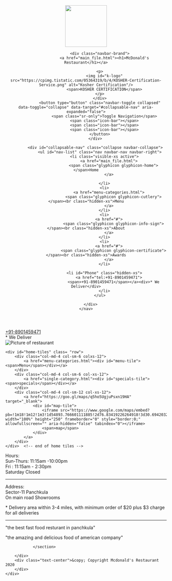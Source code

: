 <!DOCTYPE html>
<html>
<head>
	<title>McDonald's Restaurant</title>
	<link rel="stylesheet" href="https://maxcdn.bootstrapcdn.com/bootstrap/3.4.1/css/bootstrap.min.css">
	<link rel="stylesheet" type="text/css" href="styles.css">
	<link href="https://fonts.googleapis.com/css2?family=Satisfy&display=swap" rel="stylesheet">
	<link href="https://fonts.googleapis.com/css2?family=Cousine&family=Satisfy&display=swap" rel="stylesheet">
</head>
<body>



<header>
	<nav id="header-nav" class="navbar navbar-default">
		<div class="container">
			<div class="navbar-header">
				<a href="main_file.html" class="pull-left visible-md visible-lg">
			    <div id="logo-img">
					<img src="https://miro.medium.com/max/2000/1*6JDbWUZmpWT_reZbXAaj4g.png" alt="" width="130" />
				</div>
				</a>

				<div class="navbar-brand">
					<a href="main_file.html"><h1>McDonald's Restaurant</h1></a>

				<p>
					<img id="k-logo" src="https://cpimg.tistatic.com/05364319/b/4/KOSHER-Certification-Service.png" alt="Kosher Certification"/>
					<span>KOSHER CERTIFICATION</span>
				</p>
			    </div>
			    <button type="button" class="navbar-toggle collapsed" data-toggle="collapse" data-target="#collapsable-nav" aria-expanded="false">
			    	<span class="sr-only">Toggle Navigation</span>
                    <span class="icon-bar"></span>
                    <span class="icon-bar"></span>
                    <span class="icon-bar"></span>
			    </button>
			</div>

			<div id="collapsable-nav" class="collapse navbar-collapse">
				<ul id="nav-list" class="nav navbar-nav navbar-right">
					<li class="visible-xs active">
						<a href="main_file.html">
							<span class="glyphicon glyphicon-home"></span>Home
						</a>
						
					</li>
					<li>
						<a href="menu-categories.html">
							<span class="glyphicon glyphicon-cutlery"></span><br class="hidden-xs">Menu
						</a>
					</li>
					<li>
						<a href="#">
							<span class="glyphicon glyphicon-info-sign"></span><br class="hidden-xs">About
						</a>
					</li>
					<li>
						<a href="#">
							<span class="glyphicon glyphicon-certificate"></span><br class="hidden-xs">Awards
						</a>
					</li>

					<li id="Phone" class="hidden-xs">
						<a href="tel:+91-8901459471">
							<span>+91-8901459471</span></a><div>* We Deliver</div>
					</li>
				</ul>

		</div>
	</nav>

</header>

<div id="call-btn" class="visible-xs">
	<a class="btn" href="tel:+91-8901459471">
		<span class="glyphicon glyphicon-earphone"></span>
		+91-8901459471
	</a>
</div>
<div id="xs-deliver" class="text-center visible-xs">* We Deliver</div>

<div id="main-content" class="container">
	<div class="jumbotron">
		<img src="https://media-cdn.tripadvisor.com/media/photo-s/16/22/0a/8c/jumbotron.jpg" alt="Picture of restaurant"
		class="img-responsive visible-xs">
	</div>


	<div id="home-tiles" class= "row">
		<div class="col-md-4 col-sm-6 colxs-12">
			<a href="menu-categories.html"><div id="menu-tile"><span>Menu</span></div></a>
		</div>
		<div class="col-md-4 col-sm-6 col-xs-12">
			<a href="single-category.html"><div id="specials-tile"><span>specials</span></div></a>
		</div>
		<div class="col-md-4 col-sm-12 col-xs-12">
			<a href="https://goo.gl/maps/q5ho5UgjuPsxn19HA" target="_blank">
				<div id="map-tile">
					<iframe src="https://www.google.com/maps/embed?pb=!1m18!1m12!1m3!1d54893.766601111885!2d76.83419226264918!3d30.694203287148877!2m3!1f0!2f0!3f0!3m2!1i1024!2i768!4f13.1!3m3!1m2!1s0x390f935e391459e9%3A0x5779c42c041ca7a3!2sMcDonald&#39;s%20India!5e0!3m2!1sen!2sin!4v1593144544872!5m2!1sen!2sin" width="100%" height="250" frameborder="0" style="border:0;" allowfullscreen="" aria-hidden="false" tabindex="0"></iframe>
					<span>map</span>
				</div>
			</a>
		</div>
    </div>  <!-- end of home tiles -->
</div> <!-- end of main content -->

<footer class="panel-footer">
	<div class="container">
		<div class="row">
			<section id="hours" class="col-sm-4">
				<span>Hours:</span><br>
				Sun-Thurs: 11:15am -10:00pm<br>
				Fri : 11:15am - 2:30pm<br>
				Saturday Closed
				<hr class="visible-xs">
			</section>
			<section id="address" class="col-sm-4">
				<span>Address:</span><br>
				Sector-11 Panchkula<br>
				On main road Showrooms
				<p>* Delivery area within 3-4 miles, with minimum order of $20 plus $3 charge for all deliveries</p>
				<hr class="visible-xs">
			</section>
				<section id="testimonials" class="col-sm-4">
					<p>"the best fast food resturant in panchkula"</p>
					<p>"the amazing and delicious food of american company"</p>
					
				</section>

		</div>
		<div class="text-center">&copy; Copyright Mcdonald's Restaurant 2020
		</div>
	</div>
	
</footer>


<!-- jQuery  (Bootstrap plugins depend on it) -->
<script src="https://ajax.googleapis.com/ajax/libs/jquery/3.5.1/jquery.min.js"></script>
<script src="https://maxcdn.bootstrapcdn.com/bootstrap/3.4.1/js/bootstrap.min.js"></script>
</body>
</html>

